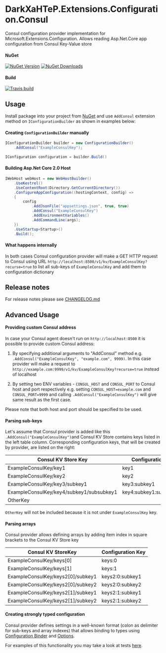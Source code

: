 # DarkXaHTeP.Extensions.Configuration.Consul

Consul configuration provider implementation for Microsoft.Extensions.Configuration. Allows reading Asp.Net.Core app configuration from Consul Key-Value store

#### NuGet

[![NuGet Version](https://img.shields.io/nuget/v/DarkXaHTeP.Extensions.Configuration.Consul.svg)](https://www.nuget.org/packages/DarkXaHTeP.Extensions.Configuration.Consul/)
[![NuGet Downloads](https://img.shields.io/nuget/dt/DarkXaHTeP.Extensions.Configuration.Consul.svg)](https://www.nuget.org/packages/DarkXaHTeP.Extensions.Configuration.Consul/)

#### Build

[![Travis build](https://img.shields.io/travis/DarkXaHTeP/DarkXaHTeP.Extensions.Configuration.Consul/master.svg)](https://travis-ci.org/DarkXaHTeP/DarkXaHTeP.Extensions.Configuration.Consul)

## Usage

Install package into your project from [NuGet](https://www.nuget.org/packages/DarkXaHTeP.Extensions.Configuration.Consul/) and use `AddConsul` extension method on `IConfigurationBuilder` as shown in examples below:

#### Creating `ConfigurationBuilder` manually

```c#
IConfigurationBuilder builder = new ConfigurationBuilder()
    .AddConsul("ExampleConsulKey");
    
IConfiguration configuration = builder.Build()
```

#### Building Asp.Net Core 2.0 Host

```c#
IWebHost webHost = new WebHostBuilder()
    .UseKestrel()
    .UseContentRoot(Directory.GetCurrentDirectory())
    .ConfigureAppConfiguration((hostingContext, config) =>
    {
        config
            .AddJsonFile("appsettings.json", true, true)
            .AddConsul("ExampleConsulKey")
            .AddEnvironmentVariables()
            .AddCommandLine(args);
    })
    .UseStartup<Startup>()
    .Build();
```

#### What happens internally

In both cases Consul configuration provider will make a GET HTTP request to Consul using URL `http://localhost:8500/v1/kv/ExampleConsulKey?recurse=true` to list all sub-keys of `ExampleConsulKey` and add them to configuration dictionary

## Release notes

For release notes please see [CHANGELOG.md](https://github.com/DarkXaHTeP/DarkXaHTeP.Extensions.Configuration.Consul/blob/master/CHANGELOG.md)

## Advanced Usage

#### Providing custom Consul address

In case your Consul agent doesn't run on `http://localhost:8500` it is possible to provide custom Consul address:

1. By specifying additional arguments to "AddConsul" method e.g. `.AddConsul("ExampleConsulKey", "example.com", 9999)`.
    In this case provider will make a request to `http://example.com:9999/v1/kv/ExampleConsulKey?recurse=true` instead of localhost

2. By setting two ENV variables - `CONSUL_HOST` and `CONSUL_PORT` to Consul host and port respectively
    e.g. setting `CONSUL_HOST=example.com` and `CONSUL_PORT=9999` and calling `.AddConsul("ExampleConsulKey")` will give same result as the first case.

Please note that both host and port should be specified to be used.

#### Parsing sub-keys

Let's assume that Consul provider is added like this `.AddConsul("ExampleConsulKey")`and Consul KV Store contains keys listed in the left table column. Corresponding configuration keys, that will be created by provider, are listed on the right:

| Consul KV Store Key                      | Configuration Key            |
|------------------------------------------|------------------------------|
| ExampleConsulKey/key1                    | key1                         |
| ExampleConsulKey/key2                    | key2                         |
| ExampleConsulKey/key3/subkey1            | key3:subkey1                 |
| ExampleConsulKey/key4/subkey1/subsubkey1 | key4:subkey1:subsubkey1      |
| OtherKey                                 |                              |

`OtherKey` will not be included because it is not under `ExampleConsulKey` key.

#### Parsing arrays

Consul provider allows defining arrays by adding item index in square brackets to the Consul KV Store key

| Consul KV StoreKey                | Configuration Key |
|-----------------------------------|-------------------|
| ExampleConsulKey/keys[0]          | keys:0            |
| ExampleConsulKey/keys[1]          | keys:1            |
| ExampleConsulKey/keys2[0]/subkey1 | keys2:0:subkey1   |
| ExampleConsulKey/keys2[0]/subkey2 | keys2:0:subkey2   |
| ExampleConsulKey/keys2[1]/subkey1 | keys2:1:subkey1   |
| ExampleConsulKey/keys2[1]/subkey2 | keys2:1:subkey2   |

#### Creating strongly typed configuration

Consul provider defines settings in a well-known format (colon as delimiter for sub-keys and array indexes) that allows binding to types
using [Configuration Binder](https://www.nuget.org/packages/Microsoft.Extensions.Configuration.Binder/)
and [Options](https://www.nuget.org/packages/Microsoft.Extensions.Options).

For examples of this functionality you may take a look at tests [here](https://github.com/DarkXaHTeP/DarkXaHTeP.Extensions.Configuration.Consul/blob/master/ConsulConfiguration.Test/ConsulConfigurationExtensionTest.cs).
